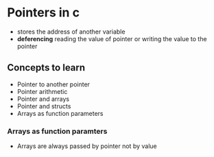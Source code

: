 # Pointers in c 

* stores the address of another variable 
* **deferencing** reading the value of pointer or writing the value to the pointer 

## Concepts to learn 
* Pointer to another pointer 
* Pointer arithmetic 
* Pointer and arrays 
* Pointer and structs 
* Arrays as function parameters


### Arrays as function paramters 
* Arrays are always passed by pointer not by value
